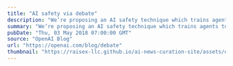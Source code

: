 ```yaml
---
title: "AI safety via debate"
description: "We’re proposing an AI safety technique which trains agents to debate topics with one another, using a human to judge who wins."
summary: "We’re proposing an AI safety technique which trains agents to debate topics with one another, using a human to judge who wins."
pubDate: "Thu, 03 May 2018 07:00:00 GMT"
source: "OpenAI Blog"
url: "https://openai.com/blog/debate"
thumbnail: "https://raisex-llc.github.io/ai-news-curation-site/assets/openai_logo.png"
---
```


